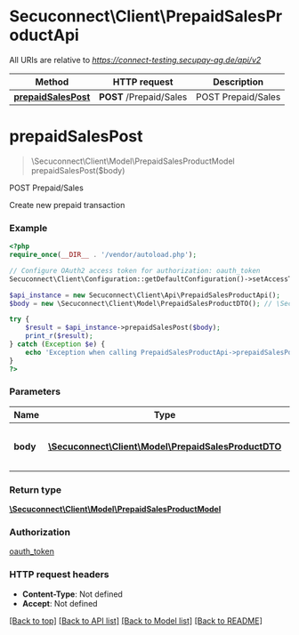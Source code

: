 # Secuconnect\Client\PrepaidSalesProductApi

All URIs are relative to *https://connect-testing.secupay-ag.de/api/v2*

Method | HTTP request | Description
------------- | ------------- | -------------
[**prepaidSalesPost**](PrepaidSalesProductApi.md#prepaidSalesPost) | **POST** /Prepaid/Sales | POST Prepaid/Sales


# **prepaidSalesPost**
> \Secuconnect\Client\Model\PrepaidSalesProductModel prepaidSalesPost($body)

POST Prepaid/Sales

Create new prepaid transaction

### Example
```php
<?php
require_once(__DIR__ . '/vendor/autoload.php');

// Configure OAuth2 access token for authorization: oauth_token
Secuconnect\Client\Configuration::getDefaultConfiguration()->setAccessToken('YOUR_ACCESS_TOKEN');

$api_instance = new Secuconnect\Client\Api\PrepaidSalesProductApi();
$body = new \Secuconnect\Client\Model\PrepaidSalesProductDTO(); // \Secuconnect\Client\Model\PrepaidSalesProductDTO | Prepaid transaction input properties

try {
    $result = $api_instance->prepaidSalesPost($body);
    print_r($result);
} catch (Exception $e) {
    echo 'Exception when calling PrepaidSalesProductApi->prepaidSalesPost: ', $e->getMessage(), PHP_EOL;
}
?>
```

### Parameters

Name | Type | Description  | Notes
------------- | ------------- | ------------- | -------------
 **body** | [**\Secuconnect\Client\Model\PrepaidSalesProductDTO**](../Model/PrepaidSalesProductDTO.md)| Prepaid transaction input properties | [optional]

### Return type

[**\Secuconnect\Client\Model\PrepaidSalesProductModel**](../Model/PrepaidSalesProductModel.md)

### Authorization

[oauth_token](../../README.md#oauth_token)

### HTTP request headers

 - **Content-Type**: Not defined
 - **Accept**: Not defined

[[Back to top]](#) [[Back to API list]](../../README.md#documentation-for-api-endpoints) [[Back to Model list]](../../README.md#documentation-for-models) [[Back to README]](../../README.md)

